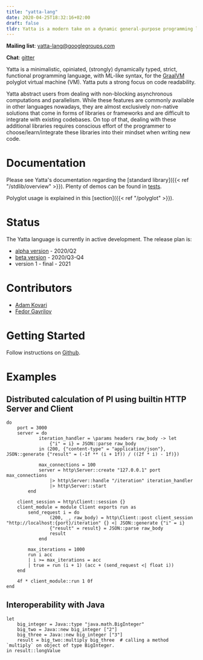 ```yaml
---
title: "yatta-lang"
date: 2020-04-25T18:32:16+02:00
draft: false
tldr: Yatta is a modern take on a dynamic general-purpose programming language with advanced functional programming, minimalistic ML-like syntax, strict evaluation, for GraalVM polyglot virtual machine (VM).
---
```


**Mailing list**: yatta-lang@googlegroups.com

**Chat**: [gitter](https://gitter.im/yattalang/community?utm_source=badge&utm_medium=badge&utm_campaign=pr-badge)


Yatta is a minimalistic, opiniated, (strongly) dynamically typed, strict, functional programming language, with ML-like syntax, for the [GraalVM](https://www.graalvm.org/) polyglot virtual machine (VM). Yatta puts a strong focus on code readability.

Yatta abstract users from dealing with non-blocking asynchronous computations and parallelism. While these features are commonly available in other languages nowadays, they are almost exclusively non-native solutions that come in forms of libraries or frameworks and are difficult to integrate with existing codebases. On top of that, dealing with these additional libraries requires conscious effort of the programmer to choose/learn/integrate these libraries into their mindset when writing new code.

# Documentation
Please see Yatta's documentation regarding the [standard library]({{< ref "/stdlib/overview" >}}). Plenty of demos can be found in [tests](https://github.com/yatta-lang/yatta/tree/master/language/tests).

Polyglot usage is explained in this [section]({{< ref "/polyglot" >}}).

# Status
The Yatta language is currently in active development. The release plan is:
* [alpha version](https://github.com/yatta-lang/yatta/issues?q=is%3Aopen+is%3Aissue+milestone%3A%22alpha+release%22) - 2020/Q2
* [beta version](https://github.com/yatta-lang/yatta/issues?q=is%3Aopen+is%3Aissue+milestone%3A%22beta+release%22) - 2020/Q3-Q4
* version 1 - final - 2021

# Contributors

* [Adam Kovari](https://github.com/akovari)
* [Fedor Gavrilov](https://github.com/kurobako)

# Getting Started
Follow instructions on [Github](https://github.com/yatta-lang/yatta).

# Examples

## Distributed calculation of PI using builtin HTTP Server and Client

    do
        port = 3000
        server = do
                iteration_handler = \params headers raw_body -> let
                    {"i" = i} = JSON::parse raw_body
                in (200, {"content-type" = "application/json"}, JSON::generate {"result" = (-1f ** (i + 1f)) / ((2f * i) - 1f)})

                max_connections = 100
                server = http\Server::create "127.0.0.1" port max_connections
                    |> http\Server::handle "/iteration" iteration_handler
                    |> http\Server::start
            end

        client_session = http\Client::session {}
        client_module = module Client exports run as
            send_request i = do
                    (200, _, raw_body) = http\Client::post client_session "http://localhost:{port}/iteration" {} <| JSON::generate {"i" = i}
                    {"result" = result} = JSON::parse raw_body
                    result
                end

            max_iterations = 1000
            run i acc
            | i >= max_iterations = acc
            | true = run (i + 1) (acc + (send_request <| float i))
        end

        4f * client_module::run 1 0f
    end

## Interoperability with Java

    let
        big_integer = Java::type "java.math.BigInteger"
        big_two = Java::new big_integer ["2"]
        big_three = Java::new big_integer ["3"]
        result = big_two::multiply big_three  # calling a method `multiply` on object of type BigInteger.
    in result::longValue
